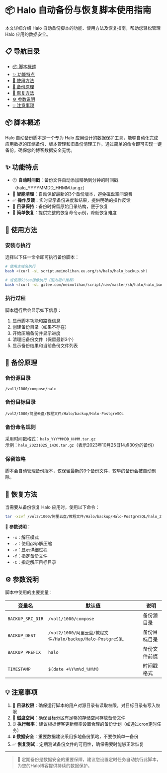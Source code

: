 # 📦 Halo 自动备份与恢复脚本使用指南

本文详细介绍 Halo 自动备份脚本的功能、使用方法及恢复指南，帮助您轻松管理 Halo 应用的数据安全。

## 📋 导航目录

- [📦 脚本概述](#script-overview)
- [✨ 功能特点](#features)
- [🔧 使用方法](#usage)
- [📁 备份原理](#backup-principle)
- [🔄 恢复方法](#restore-method)
- [⚙️ 参数说明](#parameters)
- [💡 注意事项](#notes)

<a id="script-overview"></a>
## 📦 脚本概述

Halo 自动备份脚本是一个专为 Halo 应用设计的数据保护工具，能够自动化完成应用数据的压缩备份、版本管理和旧备份清理工作。通过简单的命令即可实现一键备份，确保您的博客数据安全无忧。

<a id="features"></a>
## ✨ 功能特点

- 🕐 **自动时间戳**：备份文件自动添加精确到分钟的时间戳（halo_YYYYMMDD_HHMM.tar.gz）
- 💾 **智能清理**：自动保留最新的3个备份版本，避免磁盘空间浪费
- ✅ **操作反馈**：实时显示备份进度和结果，提供明确的操作反馈
- 📂 **目录保持**：备份时保留原始目录结构，便于恢复
- 🔄 **简单恢复**：提供完整的恢复命令示例，降低恢复难度

<a id="usage"></a>
## 🔧 使用方法

### 安装与执行
选择以下任一命令即可执行备份脚本：

```bash
# 使用主域名执行
bash <(curl -sL script.meimolihan.eu.org/sh/halo/halo_backup.sh)

# 或使用Gitee镜像执行（国内用户推荐）
bash <(curl -sL gitee.com/meimolihan/script/raw/master/sh/halo/halo_backup.sh)
```

### 执行过程
脚本运行后会显示如下信息：
1. 显示脚本功能和路径信息
2. 创建备份目录（如果不存在）
3. 开始压缩备份并显示进度
4. 清理旧备份文件（保留最新3个）
5. 显示备份结果和当前备份文件列表

<a id="backup-principle"></a>
## 📁 备份原理

### 备份源目录
```
/vol1/1000/compose/halo
```

### 备份目标目录
```
/vol2/1000/阿里云盘/教程文件/Halo/backup/Halo-PostgreSQL
```

### 备份命名规则
采用时间戳格式：`halo_YYYYMMDD_HHMM.tar.gz`  
示例：`halo_20231025_1430.tar.gz`（表示2023年10月25日14点30分的备份）

### 保留策略
脚本会自动管理备份版本，仅保留最新的3个备份文件，较早的备份会被自动删除。

<a id="restore-method"></a>
## 🔄 恢复方法

当需要从备份恢复 Halo 应用时，使用以下命令：

```bash
tar -xzvf /vol2/1000/阿里云盘/教程文件/Halo/backup/Halo-PostgreSQL/halo_20231025_1430.tar.gz -C /vol1/1000/compose/
```

📝 **参数说明**：
- `-x`：解压模式
- `-z`：使用gzip解压缩
- `-v`：显示详细过程
- `-f`：指定备份文件
- `-C`：指定解压目标目录

<a id="parameters"></a>
## ⚙️ 参数说明

脚本中使用的主要变量：

| 变量名 | 默认值 | 说明 |
|--------|--------|------|
| `BACKUP_SRC_DIR` | `/vol1/1000/compose` | 备份源目录 |
| `BACKUP_DEST` | `/vol2/1000/阿里云盘/教程文件/Halo/backup/Halo-PostgreSQL` | 备份目标目录 |
| `BACKUP_PREFIX` | `halo` | 备份文件前缀 |
| `TIMESTAMP` | `$(date +%Y%m%d_%H%M)` | 时间戳格式 |

<a id="notes"></a>
## 💡 注意事项

1. 📂 **目录权限**：确保运行脚本的用户对源目录有读取权限，对目标目录有写入权限
2. 💾 **磁盘空间**：确保目标分区有足够的存储空间存放备份文件
3. ⏰ **执行频率**：建议根据博客更新频率设置合理的备份计划（如通过cron定时任务）
4. 🔒 **数据安全**：重要数据建议采用多地备份策略，不要依赖单一备份
5. ✅ **恢复测试**：定期测试备份文件的可用性，确保需要时能够正常恢复

---

> 🚀 定期备份是数据安全的重要保障，建议您设置定时任务自动执行此脚本，为您的Halo博客提供持续的数据保护。